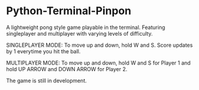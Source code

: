 # Python-Terminal-Pinpon
A lightweight pong style game playable in the terminal. Featuring singleplayer and multiplayer with varying levels of difficulty.

SINGLEPLAYER MODE:
To move up and down, hold W and S. Score updates by 1 everytime you hit the ball.

MULTIPLAYER MODE:
To move up and down, hold W and S for Player 1 and hold UP ARROW and DOWN ARROW for Player 2.

The game is still in development.
